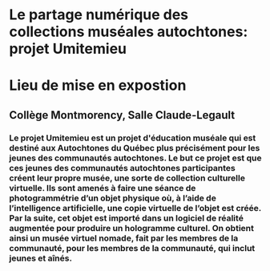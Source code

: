 # Le partage numérique des collections muséales autochtones: projet Umitemieu
# Lieu de mise en expostion
## Collège Montmorency, Salle Claude-Legault
### Le projet Umitemieu est un projet d'éducation muséale qui est destiné aux Autochtones du Québec plus précisément pour les jeunes des communautés autochtones. Le but ce projet est que ces jeunes des communautés autochtones participantes créent leur propre musée, une sorte de collection culturelle virtuelle. Ils sont amenés à faire une séance de photogrammétrie d’un objet physique où, à l’aide de l’intelligence artificielle, une copie virtuelle de l’objet est créée. Par la suite, cet objet est importé dans un logiciel de réalité augmentée pour produire un hologramme culturel. On obtient ainsi un musée virtuel nomade, fait par les membres de la communauté, pour les membres de la communauté, qui inclut jeunes et aînés.

 
